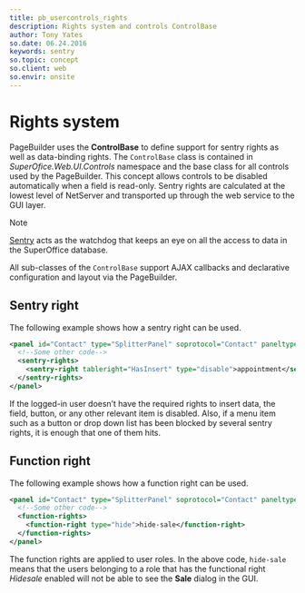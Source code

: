 ```yaml
---
title: pb_usercontrols_rights
description: Rights system and controls ControlBase
author: Tony Yates
so.date: 06.24.2016
keywords: sentry
so.topic: concept
so.client: web
so.envir: onsite
---
```


# Rights system

PageBuilder uses the **ControlBase** to define support for sentry rights as well as data-binding rights. The `ControlBase` class is contained in *SuperOfice.Web.UI.Controls* namespace and the base class for all controls used by the PageBuilder. This concept allows controls to be disabled automatically when a field is read-only. Sentry rights are calculated at the lowest level of NetServer and transported up through the web service to the GUI layer.

> [!NOTE]
> [Sentry][1] acts as the watchdog that keeps an eye on all the access to data in the SuperOffice database.

All sub-classes of the `ControlBase` support AJAX callbacks and declarative configuration and layout via the PageBuilder.

## Sentry right

The following example shows how a sentry right can be used.

```XML
<panel id="Contact" type="SplitterPanel" soprotocol="Contact" paneltype="Main" placeholderid="MainPlaceHolder">
  <!--Some other code-->
  <sentry-rights>
    <sentry-right tableright="HasInsert" type="disable">appointment</sentry-right>
  </sentry-rights>
</panel>
```

If the logged-in user doesn’t have the required rights to insert data, the field, button, or any other relevant item is disabled. Also, if a menu item such as a button or drop down list has been blocked by several sentry rights, it is enough that one of them hits.

## Function right

The following example shows how a function right can be used.

```XML
<panel id="Contact" type="SplitterPanel" soprotocol="Contact" paneltype="Main" placeholderid="MainPlaceHolder">
  <!--Some other code-->
  <function-rights>
    <function-right type="hide">hide-sale</function-right>
  </function-rights>
</panel>
```

The function rights are applied to user roles. In the above code, `hide-sale` means that the users belonging to a role that has the functional right *Hidesale* enabled will not be able to see the **Sale** dialog in the GUI.

<!-- Referenced links -->
[1]: https://github.com/SuperOfficeDocs/data-access/blob/main/docs/sentry/index.md

<!-- Referenced images -->